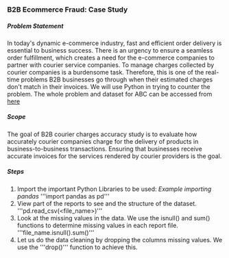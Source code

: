 ### B2B Ecommerce Fraud: Case Study

##### Problem Statement

In today's dynamic e-commerce industry, fast and efficient order delivery is essential to business success. There is an urgency  to ensure a seamless order fulfillment, which creates a need for the e-commerce companies to partner with courier service companies. To manage charges collected by courier companies is a burdensome task. Therefore, this is one of the real-time problems B2B businesses go through when their estimated charges don't match in their invoices. We will use Python in trying to counter the problem.
The whole problem and dataset for ABC can be accessed from [here](https://statso.io/b2b-ecommerce-fraud-case-study/#google_vignette)

##### Scope
The goal of B2B courier charges accuracy study is to evaluate how accurately courier companies charge for the delivery of products in business-to-business transactions. Ensuring that businesses receive accurate invoices for the services rendered by courier providers is the goal.

##### Steps
1. Import the important Python Libraries to be used:
    _Example importing pandas_
        '''import pandas as pd'''
2. View part of the reports to see and  the structure of the dataset.
        '''pd.read_csv(<file_name>)'''
3. Look at the missing values in the data. We use the isnull() and sum() functions to determine missing values in each report file.
        '''file_name.isnull().sum()'''
4. Let us do the data cleaning by dropping the columns missing values. We use the '''drop()''' function to achieve this.


